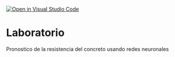 [![Open in Visual Studio Code](https://classroom.github.com/assets/open-in-vscode-718a45dd9cf7e7f842a935f5ebbe5719a5e09af4491e668f4dbf3b35d5cca122.svg)](https://classroom.github.com/online_ide?assignment_repo_id=13119530&assignment_repo_type=AssignmentRepo)
# Laboratorio
Pronostico de la resistencia del concreto usando redes neuronales
